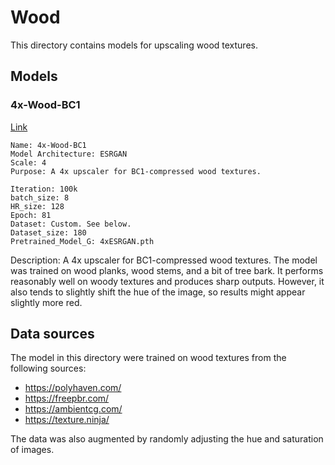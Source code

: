 # Wood

This directory contains models for upscaling wood textures.

## Models

### 4x-Wood-BC1

[Link](./4x-Wood-BC1.pth)

```
Name: 4x-Wood-BC1
Model Architecture: ESRGAN
Scale: 4
Purpose: A 4x upscaler for BC1-compressed wood textures.

Iteration: 100k
batch_size: 8
HR_size: 128
Epoch: 81
Dataset: Custom. See below.
Dataset_size: 180
Pretrained_Model_G: 4xESRGAN.pth
```

Description: A 4x upscaler for BC1-compressed wood textures. The model was trained on wood planks, wood stems, and a bit of tree bark. It performs reasonably well on woody textures and produces sharp outputs. However, it also tends to slightly shift the hue of the image, so results might appear slightly more red.


## Data sources

The model in this directory were trained on wood textures from the following sources:

- https://polyhaven.com/
- https://freepbr.com/
- https://ambientcg.com/
- https://texture.ninja/

The data was also augmented by randomly adjusting the hue and saturation of images.
